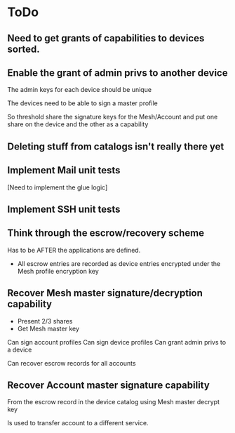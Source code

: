 ﻿# ToDo


## Need to get grants of capabilities to devices sorted.






## Enable the grant of admin privs to another device

The admin keys for each device should be unique

The devices need to be able to sign a master profile

So threshold share the signature keys for the Mesh/Account and put one share on the device and the other as a capability 

## Deleting stuff from catalogs isn't really there yet


## Implement Mail unit tests

[Need to implement the glue logic]

## Implement SSH unit tests



## Think through the escrow/recovery scheme

Has to be AFTER the applications are defined.

* All escrow entries are recorded as device entries encrypted under the Mesh profile encryption key

## Recover Mesh master signature/decryption capability

* Present 2/3 shares
* Get Mesh master key

Can sign account profiles
Can sign device profiles
Can grant admin privs to a device

Can recover escrow records for all accounts

## Recover Account master signature capability

From the escrow record in the device catalog using Mesh master decrypt key

Is used to transfer account to a different service.



